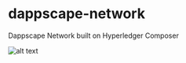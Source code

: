 # dappscape-network
Dappscape Network built on Hyperledger Composer 

![alt text](/architecture/dappscape_architecture.png)

